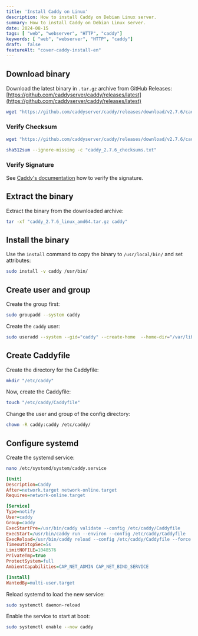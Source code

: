 ```yaml
---
title: 'Install Caddy on Linux'
description: How to install Caddy on Debian Linux server.
summary: How to install Caddy on Debian Linux server.
date: 2024-08-15
tags: [ "web", "webserver", "HTTP", "caddy"]
keywords: [ "web", "webserver", "HTTP", "caddy"]
draft:  false
featureAlt: "cover-caddy-install-en"
---
```


## Download binary

Download the latest binary in `.tar.gz` archive from GitHub Releases: [https://github.com/caddyserver/caddy/releases/latest](https://github.com/caddyserver/caddy/releases/latest)

```bash
wget "https://github.com/caddyserver/caddy/releases/download/v2.7.6/caddy_2.7.6_linux_amd64.tar.gz"
```

### Verify Checksum

```bash
wget "https://github.com/caddyserver/caddy/releases/download/v2.7.6/caddy_2.7.6_checksums.txt"
```

```bash
sha512sum --ignore-missing -c "caddy_2.7.6_checksums.txt"
```

### Verify Signature

See [Caddy's documentation](https://caddyserver.com/docs/signature-verification) how to verify the signature.

## Extract the binary

Extract the binary from the downloaded archive:

```bash
tar -xf "caddy_2.7.6_linux_amd64.tar.gz caddy"
```

## Install the binary

Use the `install` command to copy the binary to `/usr/local/bin/` and set attributes:

```bash
sudo install -v caddy /usr/bin/
```

## Create user and group

Create the group first:

```bash
sudo groupadd --system caddy
```

Create the `caddy` user:

```bash
sudo useradd --system --gid="caddy" --create-home  --home-dir="/var/lib/caddy" --shell="/usr/sbin/nologin" caddy
```

## Create Caddyfile

Create the directory for the Caddyfile:

```bash
mkdir "/etc/caddy"
```

Now, create the Caddyfile:

```bash
touch "/etc/caddy/Caddyfile"
```

Change the user and group of the config directory:

```bash
chown -R caddy:caddy /etc/caddy/
```

## Configure systemd

Create the systemd service:

```bash
nano /etc/systemd/system/caddy.service
```

```ini title="/etc/systemd/system/caddy.service"
[Unit]
Description=Caddy
After=network.target network-online.target
Requires=network-online.target

[Service]
Type=notify
User=caddy
Group=caddy
ExecStartPre=/usr/bin/caddy validate --config /etc/caddy/Caddyfile
ExecStart=/usr/bin/caddy run --environ --config /etc/caddy/Caddyfile
ExecReload=/usr/bin/caddy reload --config /etc/caddy/Caddyfile --force
TimeoutStopSec=5s
LimitNOFILE=1048576
PrivateTmp=true
ProtectSystem=full
AmbientCapabilities=CAP_NET_ADMIN CAP_NET_BIND_SERVICE

[Install]
WantedBy=multi-user.target
```

Reload systemd to load the new service:

```bash
sudo systemctl daemon-reload
```

Enable the service to start at boot:

```bash
sudo systemctl enable --now caddy
```